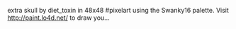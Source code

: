 extra skull by diet_toxin in 48x48 #pixelart using the Swanky16 palette. Visit http://paint.lo4d.net/ to draw you… 